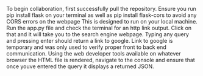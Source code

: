 To begin collaboration, first successfully pull the repository. Ensure you run pip install flask on your terminal as well as pip install flask-cors to avoid any CORS errors on the webpage
This is designed to run on your local machine. Run the app.py file and check the terminal for an http link output. Click on that and it will take you to the search engine webpage.
Typing any query and pressing enter should return a link to google. Link to google is temporary and was only used to verify proper front to back end communication.
Using the web developer tools available on whatever browser the HTML file is rendered, navigate to the console and ensure that once youve entered the query it displays a returned JSON. 
